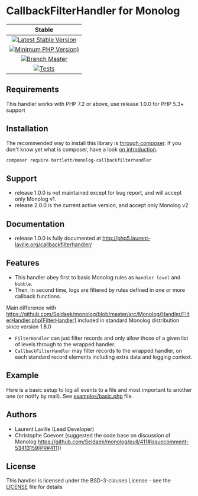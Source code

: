 # CallbackFilterHandler for Monolog

| Stable |
|:------:|
| [![Latest Stable Version](https://img.shields.io/packagist/v/bartlett/monolog-callbackfilterhandler)](https://packagist.org/packages/bartlett/monolog-callbackfilterhandler) |
| [![Minimum PHP Version)](https://img.shields.io/packagist/php-v/bartlett/monolog-callbackfilterhandler)](https://php.net/) |
| [![Branch Master](https://img.shields.io/badge/branch-master-blue)](https://github.com/llaville/monolog-callbackfilterhandler) |
| [![Tests](https://github.com/llaville/php-compatinfo-db/workflows/Tests/badge.svg)](https://github.com/llaville/monolog-callbackfilterhandler/actions) |


## Requirements

This handler works with PHP 7.2 or above, use release 1.0.0 for PHP 5.3+ support

## Installation

The recommended way to install this library is [through composer](http://getcomposer.org).
If you don't know yet what is composer, have a look [on introduction](http://getcomposer.org/doc/00-intro.md).

```bash
composer require bartlett/monolog-callbackfilterhandler
```

## Support

- release 1.0.0 is not maintained except for bug report, and will accept only Monolog v1.
- release 2.0.0 is the current active version, and accept only Monolog v2

## Documentation

- release 1.0.0 is fully documented at http://php5.laurent-laville.org/callbackfilterhandler/

## Features

* This handler obey first to basic Monolog rules as `handler level` and `bubble`.
* Then, in second time, logs are filtered by rules defined in one or more callback functions.

Main difference with https://github.com/Seldaek/monolog/blob/master/src/Monolog/Handler/FilterHandler.php[FilterHandler]
included in standard Monolog distribution since version 1.8.0

* `FilterHandler` can just filter records and only allow those of a given list of levels through to the wrapped handler.
* `CallbackFilterHandler` may filter records to the wrapped handler, on each standard record elements including extra data and logging context.

## Example

Here is a basic setup to log all events to a file and most important to another one (or notify by mail).
See [examples/basic.php](https://github.com/llaville/monolog-callbackfilterhandler/blob/master/examples/basic.php) file.

## Authors

* Laurent Laville (Lead Developer)
* Christophe Coevoet (suggested the code base on discussion of Monolog
  https://github.com/Seldaek/monolog/pull/411#issuecomment-53413159[PR#411])

## License

This handler is licensed under the BSD-3-clauses License - see the [LICENSE](https://github.com/llaville/monolog-callbackfilterhandler/blob/master/LICENSE) file for details
